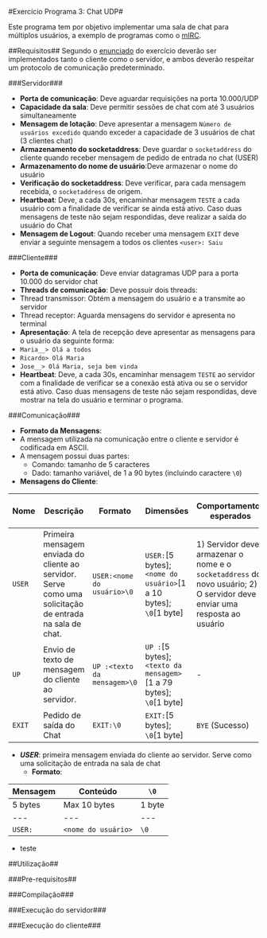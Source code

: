 #Exercício Programa 3: Chat UDP#

Este programa tem por objetivo implementar uma sala de chat para múltiplos usuários, a exemplo de programas como o [mIRC](https://pt.wikipedia.org/wiki/MIRC).

##Requisitos##
Segundo o [enunciado](82-Trabalho-UDP-chat-v6.pdf) do exercício deverão ser implementados tanto o cliente como o servidor, e ambos deverão respeitar um protocolo de comunicação predeterminado.

###Servidor###
* **Porta de comunicação**: Deve aguardar requisições na porta 10.000/UDP
* **Capacidade da sala**: Deve permitir sessões de chat com até 3 usuários simultaneamente
* **Mensagem de lotação**: Deve apresentar a mensagem `Número de usuários excedido` quando exceder a capacidade de 3 usuários de chat (3 clientes chat)
* **Armazenamento do socketaddress**: Deve guardar o `socketaddress` do cliente quando receber mensagem de pedido de entrada no chat (USER)
* **Armazenamento do nome de usuário**:Deve armazenar o nome do usuário
* **Verificação do socketaddress**: Deve verificar, para cada mensagem recebida, o `socketaddress` de origem.
* **Heartbeat**: Deve, a cada 30s, encaminhar mensagem `TESTE` a cada usuário com a finalidade de verificar se ainda está ativo. Caso duas mensagens de teste não sejam respondidas, deve realizar a saída do usuário do Chat
* **Mensagem de Logout**: Quando receber uma mensagem `EXIT` deve enviar a seguinte mensagem a todos os clientes `<user>: Saiu`

###Cliente###
* **Porta de comunicação**: Deve enviar datagramas UDP para a porta 10.000 do servidor chat
* **Threads de comunicação**: Deve possuir dois threads:
 * Thread transmissor: Obtém a mensagem do usuário e a transmite ao servidor
 * Thread receptor: Aguarda mensagens do servidor e apresenta no terminal
* **Apresentação**: A tela de recepção deve apresentar as mensagens para o usuário da seguinte forma:
 * `Maria__> Olá a todos`
 * `Ricardo> Olá Maria`
 * `Jose__> Olá Maria, seja bem vinda`
* **Heartbeat**: Deve, a cada 30s, encaminhar mensagem `TESTE` ao servidor com a finalidade de verificar se a conexão está ativa ou se o servidor está ativo. Caso duas mensagens de teste não sejam respondidas, deve mostrar na tela do usuário e terminar o programa.

###Comunicação###
* **Formato da Mensagens**:
 * A mensagem utilizada na comunicação entre o cliente e servidor é codificada em ASCII.
 * A mensagem possui duas partes:
     * Comando: tamanho de 5 caracteres
     * Dado: tamanho variável, de 1 a 90 bytes (incluindo caractere `\0`)
* **Mensagens do Cliente**:

Nome | Descrição | Formato | Dimensões | Comportamentos esperados | Possíveis Mensagens de Resposta 
--- | --- | --- | --- | --- | ---
`USER` | Primeira mensagem enviada do cliente ao servidor. Serve como uma solicitação de entrada na sala de chat. | `USER:<nome do usuário>\0` | `USER:`[5 bytes]; `<nome do usuário>`[1 a 10 bytes]; `\0`[1 byte] | 1) Servidor deve armazenar o nome e o `socketaddress` do novo usuário; 2) O servidor deve enviar uma resposta ao usuário | `OKOK`(Sucesso), `BUSY`(Número de usuários excedido) 
`UP` | Envio de texto de mensagem do cliente ao servidor. | `UP :<texto da mensagem>\0` | `UP :`[5 bytes]; `<texto da mensagem>`[1 a 79 bytes]; `\0`[1 byte] | -
`EXIT` | Pedido de saída do Chat | `EXIT:\0` | `EXIT:`[5 bytes]; `\0`[1 byte] | `BYE` (Sucesso)

 * __*USER*__: primeira mensagem enviada do cliente ao servidor. Serve como uma solicitação de entrada na sala de chat
     * **Formato**: 

Mensagem | Conteúdo | `\0`
--- | --- | --- 
5 bytes | Max 10 bytes | 1 byte
--- | --- | ---
`USER:` | `<nome do usuário>` | `\0`
 
 * teste

##Utilização##

###Pre-requisitos##

###Compilação###

###Execução do servidor###

###Execução do cliente###

